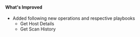 #### What's Improved

- Added following new operations and respective playbooks
  - Get Host Details
  - Get Scan History